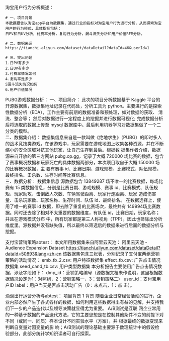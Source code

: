 淘宝用户行为分析概述：

    # 一、项目背景
    本数据报告以淘宝app平台为数据集，通过行业的指标对淘宝用户行为进行分析，从而探索淘宝用户的行为模式，具体指标包括：
    日PV和日UV分析，付费率分析，复购行为分析，漏斗流失分析和用户价值RFM分析。
    
    # 二、数据来源
    https://tianchi.aliyun.com/dataset/dataDetail?dataId=46&userId=1

    # 三、提出问题
    1.日PV有多少
    2.日UV有多少
    3.付费率情况如何
    4.复购率是多少
    5漏斗流失情况如何
    6.用户价值情况

PUBG游戏数据分析：
    一、项目简介： 
    此次的项目分析数据基于 Kaggle 平台的开源数据集，数据集地址记录在代码处，分析工具为 python。主要进行的是探索性数据分析（EDA），工作主要有前期的数据准备和预处理，如对数据的获取、     清洗、整合等； 然后对数据进行一定程度上的挖掘并进行数据可视化; 完成数据分析后将选取的数据上传至 mysql 数据库中。最后利用机器学习对数据集做了一个二分类的模型。    
    二、数据集介绍： 
    数据集信息来自是一款叫做《绝地求生》（PUBG）的即时多人的战术竞技类游戏，在该游戏中，玩家需要在游戏地图上收集各种资源，并在不断缩小的安全区域对抗其他玩家，让自己生存到最后。根据数     据集作者介绍，数据源来自开放的第三方网站 pubg.op.gg，记录了大概 720000 场比赛的数据，包含了赛事概况数据和玩家死亡的具体数据两部分，本次项目取自于大概 150000 场的比赛概况数据，主     要有赛事 id、比赛日期、游戏规模、比赛模式、队伍规模，最终排名、击杀数、生存时间等比赛信息。    
    三、数据分析： 
    数据集信息 
    源数据包含 13849287 场不唯一的比赛数据，每场比赛有 15 类数据信息，分别是比赛日期、游戏规模、赛事 id、比赛模式、队伍规矩、玩家助攻、击倒敌人次数、车辆驾驶距离、玩家行走距离、玩家     造成伤害量、击杀玩家数、玩家名称、生存时间、队伍 id、最终排名。 
    在数据选择上，使用了唯一的赛事 id 数据，即去除了重复的比赛场次，最终共有 149994场比赛数据。同时还去除了相对不太重要的数据维度，有队伍 id，比赛日期，玩家名称；并且在游戏模式分布     中，所有玩家都是第三人称视角（TPP），因此也筛除出分析维度里。源数据并没有缺失值，所以最终以筛选后的数据来进行后面的数据分析与挖掘。

支付宝营销策略abtest：
    本文所用数据集来自阿里云天池： 阿里云天池 - Audience Expansion Dataset https://tianchi.aliyun.com/dataset/dataDetail?dataId=50893&lang=zh-cn
    该数据集包含三张表，分别记录了支付宝两组营销策略的活动情况：
    emb_tb_2.csv: 用户特征数据集 effect_tb.csv: 广告点击情况数据集 seed_cand_tb.csv: 用户类型数据集 本分析报告主要使用广告点击情况数据，涉及字段如下：
    dmp_id：营销策略编号（源数据文档未作说明，这里根据数据情况设定为1：对照组，2：营销策略一，3：营销策略二） user_id：支付宝用户ID label：用户当天是否点击活动广告（0：未点击，1：点     击）。
 
滴滴出行运营分析与abtest：
    项目背景 1 背景 随着企业日常经营活动的进行，企业内部必然产生了各式各样的数据，如何利用这些数据得出有益的见解，并支持我们下一步的产品迭代以及领导决策就显得尤为重要。 A/B测试是互联     网企业常用的一种基于数据的产品迭代方法，它的主要思想是在控制其他条件不变的前提下对不同（或同一、同质）样本设计不同实验水平（方案），并 根据最终的数据变现来判断自变量对因变量的影     响；A/B测试的理论基础主要源于数理统计中的假设检验部分，此部分统计学知识读者可自行探索。
 
   
   
